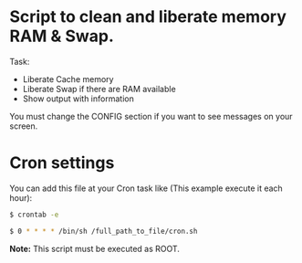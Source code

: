 # Script to clean and liberate memory RAM & Swap.

Task:
 * Liberate Cache memory
 * Liberate Swap if there are RAM available
 * Show output with information
 
You must change the CONFIG section if you want to see messages on your screen.

# Cron settings
You can add this file at your Cron task like (This example execute it each hour):

```sh
$ crontab -e

$ 0 * * * * /bin/sh /full_path_to_file/cron.sh
```


**Note:**
This script must be executed as ROOT.
